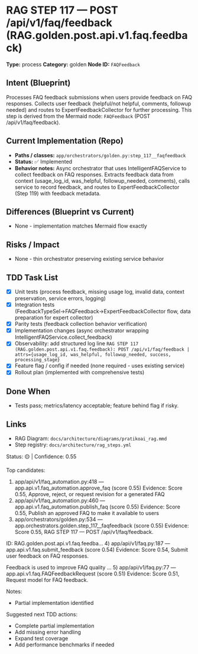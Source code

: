 # RAG STEP 117 — POST /api/v1/faq/feedback (RAG.golden.post.api.v1.faq.feedback)

**Type:** process
**Category:** golden
**Node ID:** `FAQFeedback`

## Intent (Blueprint)
Processes FAQ feedback submissions when users provide feedback on FAQ responses. Collects user feedback (helpful/not helpful, comments, followup needed) and routes to ExpertFeedbackCollector for further processing. This step is derived from the Mermaid node: `FAQFeedback` (POST /api/v1/faq/feedback).

## Current Implementation (Repo)
- **Paths / classes:** `app/orchestrators/golden.py:step_117__faqfeedback`
- **Status:** ✅ Implemented
- **Behavior notes:** Async orchestrator that uses IntelligentFAQService to collect feedback on FAQ responses. Extracts feedback data from context (usage_log_id, was_helpful, followup_needed, comments), calls service to record feedback, and routes to ExpertFeedbackCollector (Step 119) with feedback metadata.

## Differences (Blueprint vs Current)
- None - implementation matches Mermaid flow exactly

## Risks / Impact
- None - thin orchestrator preserving existing service behavior

## TDD Task List
- [x] Unit tests (process feedback, missing usage log, invalid data, context preservation, service errors, logging)
- [x] Integration tests (FeedbackTypeSel→FAQFeedback→ExpertFeedbackCollector flow, data preparation for expert collector)
- [x] Parity tests (feedback collection behavior verification)
- [x] Implementation changes (async orchestrator wrapping IntelligentFAQService.collect_feedback)
- [x] Observability: add structured log line
  `RAG STEP 117 (RAG.golden.post.api.v1.faq.feedback): POST /api/v1/faq/feedback | attrs={usage_log_id, was_helpful, followup_needed, success, processing_stage}`
- [x] Feature flag / config if needed (none required - uses existing service)
- [x] Rollout plan (implemented with comprehensive tests)

## Done When
- Tests pass; metrics/latency acceptable; feature behind flag if risky.

## Links
- RAG Diagram: `docs/architecture/diagrams/pratikoai_rag.mmd`
- Step registry: `docs/architecture/rag_steps.yml`


<!-- AUTO-AUDIT:BEGIN -->
Status: 🟡  |  Confidence: 0.55

Top candidates:
1) app/api/v1/faq_automation.py:418 — app.api.v1.faq_automation.approve_faq (score 0.55)
   Evidence: Score 0.55, Approve, reject, or request revision for a generated FAQ
2) app/api/v1/faq_automation.py:460 — app.api.v1.faq_automation.publish_faq (score 0.55)
   Evidence: Score 0.55, Publish an approved FAQ to make it available to users
3) app/orchestrators/golden.py:534 — app.orchestrators.golden.step_117__faqfeedback (score 0.55)
   Evidence: Score 0.55, RAG STEP 117 — POST /api/v1/faq/feedback.

ID: RAG.golden.post.api.v1.faq.feedba...
4) app/api/v1/faq.py:187 — app.api.v1.faq.submit_feedback (score 0.54)
   Evidence: Score 0.54, Submit user feedback on FAQ responses.

Feedback is used to improve FAQ quality ...
5) app/api/v1/faq.py:77 — app.api.v1.faq.FAQFeedbackRequest (score 0.51)
   Evidence: Score 0.51, Request model for FAQ feedback.

Notes:
- Partial implementation identified

Suggested next TDD actions:
- Complete partial implementation
- Add missing error handling
- Expand test coverage
- Add performance benchmarks if needed
<!-- AUTO-AUDIT:END -->